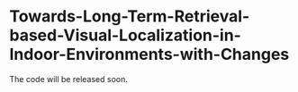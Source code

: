 # Towards-Long-Term-Retrieval-based-Visual-Localization-in-Indoor-Environments-with-Changes

The code will be released soon.
